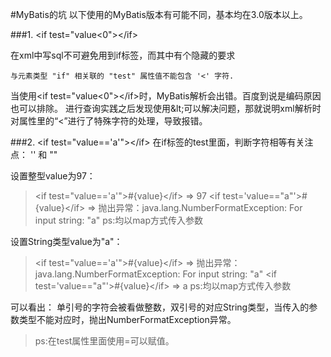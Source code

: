#MyBatis的坑
以下使用的MyBatis版本有可能不同，基本均在3.0版本以上。

###1. &lt;if test="value&lt;0">&lt;/if>

在xml中写sql不可避免用到if标签，而其中有个隐藏的要求
```    
与元素类型 "if" 相关联的 "test" 属性值不能包含 '<' 字符.
```
当使用&lt;if test="value&lt;0">&lt;/if>时，MyBatis解析会出错。百度到说是编码原因也可以排除。
进行查询实践之后发现使用&amp;lt;可以解决问题，那就说明xml解析时对属性里的“&lt;”进行了特殊字符的处理，导致报错。

###2. &lt;if test="value=='a'">&lt;/if>
在if标签的test里面，判断字符相等有关注点：
  '' 和 ""

设置整型value为97：
>&lt;if test="value=='a'">#{value}&lt;/if>  =>  97
&lt;if test='value=="a"'>#{value}&lt;/if>  =>  抛出异常：java.lang.NumberFormatException: For input string: "a"
ps:均以map方式传入参数

设置String类型value为"a"：
>&lt;if test="value=='a'">#{value}&lt;/if>  =>  抛出异常：java.lang.NumberFormatException: For input string: "a"
&lt;if test='value=="a"'>#{value}&lt;/if>  =>  a
ps:均以map方式传入参数

可以看出：
单引号的字符会被看做整数，双引号的对应String类型，当传入的参数类型不能对应时，抛出NumberFormatException异常。
>    ps:在test属性里面使用=可以赋值。


